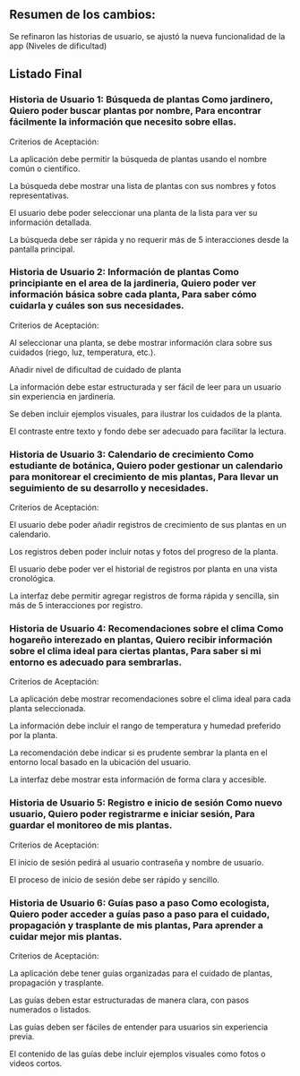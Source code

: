 ## Resumen de los cambios:

Se refinaron las historias de usuario, se ajustó la nueva funcionalidad de la app (Niveles de dificultad)

## Listado Final

### Historia de Usuario 1: Búsqueda de plantas Como jardinero, Quiero poder buscar plantas por nombre, Para encontrar fácilmente la información que necesito sobre ellas.

Criterios de Aceptación:

La aplicación debe permitir la búsqueda de plantas usando el nombre común o científico.

La búsqueda debe mostrar una lista de plantas con sus nombres y fotos representativas.

El usuario debe poder seleccionar una planta de la lista para ver su información detallada.

La búsqueda debe ser rápida y no requerir más de 5 interacciones desde la pantalla principal.

### Historia de Usuario 2: Información de plantas Como principiante en el area de la jardineria, Quiero poder ver información básica sobre cada planta, Para saber cómo cuidarla y cuáles son sus necesidades.

Criterios de Aceptación:

Al seleccionar una planta, se debe mostrar información clara sobre sus cuidados (riego, luz, temperatura, etc.).

Añadir nivel de dificultad de cuidado de planta

La información debe estar estructurada y ser fácil de leer para un usuario sin experiencia en jardinería.

Se deben incluir ejemplos visuales, para ilustrar los cuidados de la planta.

El contraste entre texto y fondo debe ser adecuado para facilitar la lectura.

### Historia de Usuario 3: Calendario de crecimiento Como estudiante de botánica, Quiero poder gestionar un calendario para monitorear el crecimiento de mis plantas, Para llevar un seguimiento de su desarrollo y necesidades.

Criterios de Aceptación:

El usuario debe poder añadir registros de crecimiento de sus plantas en un calendario.

Los registros deben poder incluir notas y fotos del progreso de la planta.

El usuario debe poder ver el historial de registros por planta en una vista cronológica.

La interfaz debe permitir agregar registros de forma rápida y sencilla, sin más de 5 interacciones por registro.

### Historia de Usuario 4: Recomendaciones sobre el clima Como hogareño interezado en plantas, Quiero recibir información sobre el clima ideal para ciertas plantas, Para saber si mi entorno es adecuado para sembrarlas.

Criterios de Aceptación:

La aplicación debe mostrar recomendaciones sobre el clima ideal para cada planta seleccionada.

La información debe incluir el rango de temperatura y humedad preferido por la planta.

La recomendación debe indicar si es prudente sembrar la planta en el entorno local basado en la ubicación del usuario.

La interfaz debe mostrar esta información de forma clara y accesible.

### Historia de Usuario 5: Registro e inicio de sesión Como nuevo usuario, Quiero poder registrarme e iniciar sesión, Para guardar el monitoreo de mis plantas.

Criterios de Aceptación:

El inicio de sesión pedirá al usuario contraseña y nombre de usuario.

El proceso de inicio de sesión debe ser rápido y sencillo.

### Historia de Usuario 6: Guías paso a paso Como ecologista, Quiero poder acceder a guías paso a paso para el cuidado, propagación y trasplante de mis plantas, Para aprender a cuidar mejor mis plantas.

Criterios de Aceptación:

La aplicación debe tener guías organizadas para el cuidado de plantas, propagación y trasplante.

Las guías deben estar estructuradas de manera clara, con pasos numerados o listados.

Las guías deben ser fáciles de entender para usuarios sin experiencia previa.

El contenido de las guías debe incluir ejemplos visuales como fotos o videos cortos.